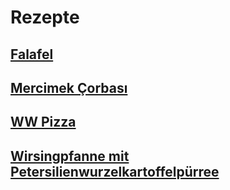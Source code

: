 # Rezepte

## [Falafel](./falafel.md)
## [Mercimek Çorbası](./mercimek.md)
## [WW Pizza](./ww-pizza.md)
## [Wirsingpfanne mit Petersilienwurzelkartoffelpürree](./wirsingpfanne.md)